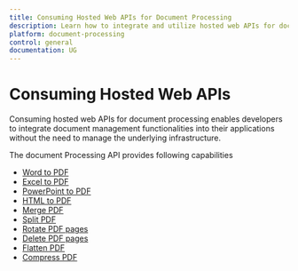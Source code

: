 ```yaml
---
title: Consuming Hosted Web APIs for Document Processing
description: Learn how to integrate and utilize hosted web APIs for document processing, enabling seamless integration of functionalities like Word to PDF, Excel to PDF, PowerPoint to PDF conversion, HTML to PDF conversion, PDF manipulation (merge, split, rotate, delete, flatten, compress) into your applications. Focus on leveraging document management capabilities without managing infrastructure.
platform: document-processing
control: general
documentation: UG
---
```

# Consuming Hosted Web APIs

Consuming hosted web APIs for document processing enables developers to integrate document management functionalities into their applications without the need to manage the underlying infrastructure. 

The document Processing API provides following capabilities

- [Word to PDF](https://www.syncfusion.com/document-processing/Web-APIs/consume_apis/word-to-pdf)
- [Excel to PDF](https://www.syncfusion.com/document-processing/Web-APIs/consume_apis/excel-to-pdf)
- [PowerPoint to PDF](https://www.syncfusion.com/document-processing/Web-APIs/consume_apis/powerpoint-to-pdf)
- [HTML to PDF](https://www.syncfusion.com/document-processing/Web-APIs/consume_apis/html-to-pdf)
- [Merge PDF](https://www.syncfusion.com/document-processing/Web-APIs/consume_apis/merge-pdf)
- [Split PDF](https://www.syncfusion.com/document-processing/Web-APIs/consume_apis/split-pdf")
- [Rotate PDF pages](https://www.syncfusion.com/document-processing/Web-APIs/consume_apis/rotate-pdf-pages")
- [Delete PDF pages](https://www.syncfusion.com/document-processing/Web-APIs/consume_apis/delete-pdf-pages)
- [Flatten PDF](https://www.syncfusion.com/document-processing/Web-APIs/consume_apis/flatten-pdf)
- [Compress PDF](https://www.syncfusion.com/document-processing/Web-APIs/consume_apis/compress-pdf)